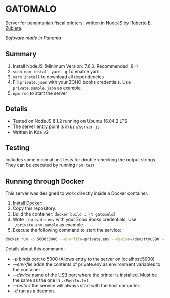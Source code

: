 # GATOMALO

Server for panamanian fiscal printers, written in NodeJS by [Roberto E. Zubieta][1].

*Software made in Panama*

## Summary
1. Install NodeJS (Minimum Version: 7.6.0. Recommended: 8+)
2. `sudo npm install yarn -g` To enable yarn.
3. `yarn install` to download all dependencies
4. Fill `private.json` with your ZOHO books credentials. Use
  `private.sample.json` as example.
5. `npm run` to start the server

## Details
- Tested on NodeJS 8.1.2 running on Ubuntu 16.04.2 LTS
- The server entry point is in `bin/server.js`
- Written in Koa v2

## Testing
Includes some minimal unit tests for double-checking the output strings. They
can be executed by running `npm test`

## Running through Docker
This server was designed to work directly inside a Docker container.

1. [Install Docker][2]:
2. Copy this repository.
3. Build the container: `docker build . -t gatomalo2`
4. Write `./private.env` with your Zoho Books credentials. Use
  `./private.env.sample` as example.
5. Execute the following command to start the service:
```bash
docker run -p 5000:5000 --env-file=private.env --device=/dev/ttyUSB0 --restart=always -d gatomalo2
```
Details about this command:
- _-p_ binds port to 5000 (Allows entry to the server on localhost:5000)
- _--env-file_ adds the contents of private.env as environment variables to the
container
- _--device_ name of the USB port where the printer is installed. Must be the
same as the one in `./Puerto.txt`
- _--restart_ the service will always start with the host computer.
- _-d_ run as a daemon.

[1]: https://github.com/zubietaroberto
[2]: https://www.digitalocean.com/community/tutorials/how-to-install-and-use-docker-on-ubuntu-16-04
